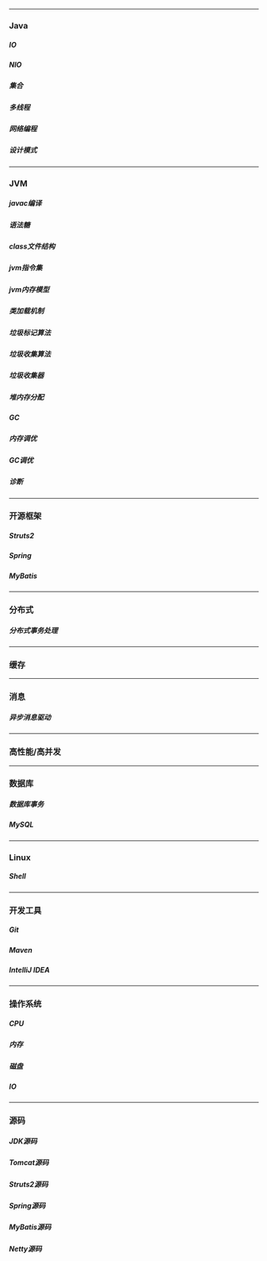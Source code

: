 **************************************************

### Java

##### IO

##### NIO

##### 集合

##### 多线程

##### 网络编程

##### 设计模式

**************************************************

### JVM

##### javac编译

##### 语法糖

##### class文件结构

##### jvm指令集

##### jvm内存模型

##### 类加载机制

##### 垃圾标记算法

##### 垃圾收集算法

##### 垃圾收集器

##### 堆内存分配

##### GC

##### 内存调优

##### GC调优

##### 诊断

**************************************************

### 开源框架

##### Struts2

##### Spring

##### MyBatis

**************************************************

### 分布式

##### 分布式事务处理

**************************************************

### 缓存

**************************************************

### 消息

##### 异步消息驱动

**************************************************

### 高性能/高并发

**************************************************

### 数据库

##### 数据库事务

##### MySQL

**************************************************

### Linux

##### Shell

**************************************************

### 开发工具

##### Git

##### Maven

##### IntelliJ IDEA

**************************************************

### 操作系统

##### CPU

##### 内存

##### 磁盘

##### IO

**************************************************

### 源码

##### JDK源码

##### Tomcat源码

##### Struts2源码

##### Spring源码

##### MyBatis源码

##### Netty源码
